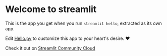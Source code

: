# Welcome to streamlit

This is the app you get when you run `streamlit hello`, extracted as its own app.

Edit [Hello.py](./maincode-.py) to customize this app to your heart's desire. ❤️

Check it out on [Streamlit Community Cloud](https://st-hello-app.streamlit.app/)
